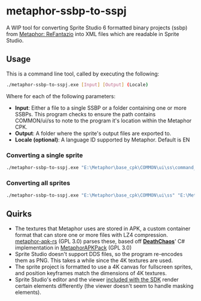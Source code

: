 # metaphor-ssbp-to-sspj

A WIP tool for converting Sprite Studio 6 formatted binary projects (ssbp) from [Metaphor: ReFantazio](https://store.steampowered.com/app/2679460/Metaphor_ReFantazio/) into XML files which are readable in Sprite Studio.

## Usage

This is a command line tool, called by executing the following:
```bash
./metaphor-ssbp-to-sspj.exe [Input] [Output] (Locale)
```
Where for each of the following parameters:
- **Input**: Either a file to a single SSBP or a folder containing one or more SSBPs. This program checks to ensure the path contains COMMON/ui/ss to note to the program it's location within the Metaphor CPK.
- **Output**: A folder where the sprite's output files are exported to.
- **Locale (optional)**: A language ID supported by Metaphor. Default is EN

### Converting a single sprite

```bash
./metaphor-ssbp-to-sspj.exe "E:\Metaphor\base_cpk\COMMON\ui\ss\command_result" "E:\Metaphor\sprite\command_result"
```

### Converting all sprites

```bash
./metaphor-ssbp-to-sspj.exe "E:\Metaphor\base_cpk\COMMON\ui\ss" "E:\Metaphor\sprite"
```

## Quirks

- The textures that Metaphor uses are stored in APK, a custom container format that can store one or more files with LZ4 compression. 
[metaphor-apk-rs](https://github.com/rirurin/metaphor-apk-rs) (GPL 3.0) parses these, based off [**DeathChaos**](https://github.com/DeathChaos25/)' C# implementation in [MetaphorAPKPack](https://github.com/DeathChaos25/MetaphorAPKPack) (GPL 3.0) 
- Sprite Studio doesn't support DDS files, so the program re-encodes them as PNG. This takes a while since the 4K textures are used.
- The sprite project is formatted to use a 4K canvas for fullscreen sprites, and position keyframes match the dimensions of 4K textures.
- Sprite Studio's editor and the viewer [included with the SDK](https://github.com/SpriteStudio/SpriteStudio6-SDK/) render certain elements differently (the viewer doesn't seem to handle masking elements).